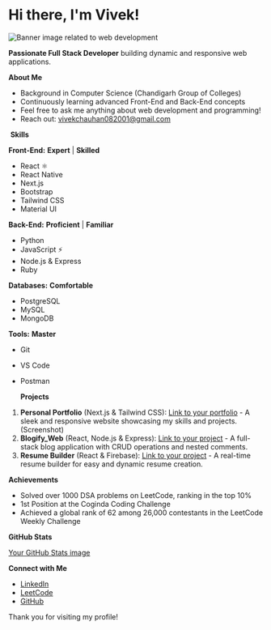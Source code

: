 # Hi there, I'm Vivek! 

![Banner image related to web development](https://your-banner-image.com)

**Passionate Full Stack Developer**    building dynamic and responsive web applications. 

  **About Me**

* Background in Computer Science (Chandigarh Group of Colleges)
*  Continuously learning advanced Front-End and Back-End concepts
*  Feel free to ask me anything about web development and programming!
*  Reach out: [vivekchauhan082001@gmail.com](mailto:vivekchauhan082001@gmail.com)

️  **Skills**

**Front-End:**    **Expert** |   **Skilled**

* React ⚛️
* React Native 
* Next.js 
* Bootstrap ️
* Tailwind CSS 
* Material UI 

**Back-End:**    **Proficient** |   **Familiar**

* Python 
* JavaScript  ⚡
* Node.js & Express  
* Ruby 

**Databases:**    **Comfortable**

* PostgreSQL 
* MySQL 
* MongoDB 

**Tools:**    **Master**

* Git 
* VS Code  
* Postman 

  **Projects**

1. **Personal Portfolio** (Next.js & Tailwind CSS): [Link to your portfolio](https://portfolio-vivekrana775.vercel.app/) - A sleek and responsive website showcasing my skills and projects. (Screenshot)
2. **Blogify_Web** (React, Node.js & Express): [Link to your project](https://github.com/vivekrana775/Blogify_web) - A full-stack blog application with CRUD operations and nested comments.
3. **Resume Builder** (React & Firebase): [Link to your project](https://github.com/vivekrana775/ResumeBuilder) - A real-time resume builder for easy and dynamic resume creation.

  **Achievements**

* Solved over 1000 DSA problems on LeetCode, ranking in the top 10% 
*  1st Position at the Coginda Coding Challenge
*  Achieved a global rank of 62 among 26,000 contestants in the LeetCode Weekly Challenge

  **GitHub Stats**

[Your GitHub Stats image](https://github-readme-stats.vercel.app/api?username=vivekrana775&show_icons=true&theme=radical)

  **Connect with Me**

- [LinkedIn](https://www.linkedin.com/in/vivekchauhan775/)
- [LeetCode](https://leetcode.com/vi_ek2/)
- [GitHub](https://github.com/vivekrana775)

Thank you for visiting my profile!
